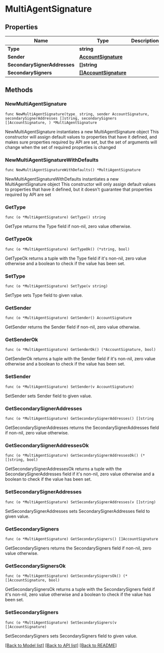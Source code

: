 # MultiAgentSignature

## Properties

Name | Type | Description | Notes
------------ | ------------- | ------------- | -------------
**Type** | **string** |  | 
**Sender** | [**AccountSignature**](AccountSignature.md) |  | 
**SecondarySignerAddresses** | **[]string** |  | 
**SecondarySigners** | [**[]AccountSignature**](AccountSignature.md) |  | 

## Methods

### NewMultiAgentSignature

`func NewMultiAgentSignature(type_ string, sender AccountSignature, secondarySignerAddresses []string, secondarySigners []AccountSignature, ) *MultiAgentSignature`

NewMultiAgentSignature instantiates a new MultiAgentSignature object
This constructor will assign default values to properties that have it defined,
and makes sure properties required by API are set, but the set of arguments
will change when the set of required properties is changed

### NewMultiAgentSignatureWithDefaults

`func NewMultiAgentSignatureWithDefaults() *MultiAgentSignature`

NewMultiAgentSignatureWithDefaults instantiates a new MultiAgentSignature object
This constructor will only assign default values to properties that have it defined,
but it doesn't guarantee that properties required by API are set

### GetType

`func (o *MultiAgentSignature) GetType() string`

GetType returns the Type field if non-nil, zero value otherwise.

### GetTypeOk

`func (o *MultiAgentSignature) GetTypeOk() (*string, bool)`

GetTypeOk returns a tuple with the Type field if it's non-nil, zero value otherwise
and a boolean to check if the value has been set.

### SetType

`func (o *MultiAgentSignature) SetType(v string)`

SetType sets Type field to given value.


### GetSender

`func (o *MultiAgentSignature) GetSender() AccountSignature`

GetSender returns the Sender field if non-nil, zero value otherwise.

### GetSenderOk

`func (o *MultiAgentSignature) GetSenderOk() (*AccountSignature, bool)`

GetSenderOk returns a tuple with the Sender field if it's non-nil, zero value otherwise
and a boolean to check if the value has been set.

### SetSender

`func (o *MultiAgentSignature) SetSender(v AccountSignature)`

SetSender sets Sender field to given value.


### GetSecondarySignerAddresses

`func (o *MultiAgentSignature) GetSecondarySignerAddresses() []string`

GetSecondarySignerAddresses returns the SecondarySignerAddresses field if non-nil, zero value otherwise.

### GetSecondarySignerAddressesOk

`func (o *MultiAgentSignature) GetSecondarySignerAddressesOk() (*[]string, bool)`

GetSecondarySignerAddressesOk returns a tuple with the SecondarySignerAddresses field if it's non-nil, zero value otherwise
and a boolean to check if the value has been set.

### SetSecondarySignerAddresses

`func (o *MultiAgentSignature) SetSecondarySignerAddresses(v []string)`

SetSecondarySignerAddresses sets SecondarySignerAddresses field to given value.


### GetSecondarySigners

`func (o *MultiAgentSignature) GetSecondarySigners() []AccountSignature`

GetSecondarySigners returns the SecondarySigners field if non-nil, zero value otherwise.

### GetSecondarySignersOk

`func (o *MultiAgentSignature) GetSecondarySignersOk() (*[]AccountSignature, bool)`

GetSecondarySignersOk returns a tuple with the SecondarySigners field if it's non-nil, zero value otherwise
and a boolean to check if the value has been set.

### SetSecondarySigners

`func (o *MultiAgentSignature) SetSecondarySigners(v []AccountSignature)`

SetSecondarySigners sets SecondarySigners field to given value.



[[Back to Model list]](../README.md#documentation-for-models) [[Back to API list]](../README.md#documentation-for-api-endpoints) [[Back to README]](../README.md)


